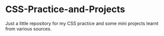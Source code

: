 # CSS-Practice-and-Projects
Just a little repository for my CSS practice and some mini projects learnt from various sources.
